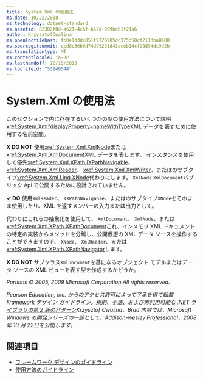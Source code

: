 ```yaml
---
title: System.Xml の使用法
ms.date: 10/22/2008
ms.technology: dotnet-standard
ms.assetid: 82302f0d-a621-4c6f-b57d-999bd61f21a6
author: KrzysztofCwalina
ms.openlocfilehash: fb0e1d3dc851f9726905dc375d50cf211dba8400
ms.sourcegitcommit: ccd8c36b0d74d99291d41aceb14cf98d74dc9d2b
ms.translationtype: MT
ms.contentlocale: ja-JP
ms.lasthandoff: 12/10/2018
ms.locfileid: "53149544"
---
```

# <a name="systemxml-usage"></a>System.Xml の使用法
このセクションで内に存在するいくつかの型の使用方法について説明<xref:System.Xml?displayProperty=nameWithType>XML データを表すために使用する名前空間。  
  
 **X DO NOT** 使用<xref:System.Xml.XmlNode>または<xref:System.Xml.XmlDocument>XML データを表します。 インスタンスを使用して優先<xref:System.Xml.XPath.IXPathNavigable>、 <xref:System.Xml.XmlReader>、 <xref:System.Xml.XmlWriter>、またはのサブタイプ<xref:System.Xml.Linq.XNode>代わりにします。 `XmlNode` `XmlDocument`パブリック Api で公開するために設計されていません。  
  
 **✓ DO** 使用`XmlReader`、 `IXPathNavigable`、またはのサブタイプ`XNode`をそのまま使用したり、XML を返すメンバーの入力または出力として。  
  
 代わりにこれらの抽象化を使用して、 `XmlDocument`、 `XmlNode`、または<xref:System.Xml.XPath.XPathDocument>これ、インメモリ XML ドキュメントの特定の実装からメソッドを分離し、公開仮想の XML データ ソースを操作することができますので、 `XNode`、 `XmlReader`、または<xref:System.Xml.XPath.XPathNavigator>します。  
  
 **X DO NOT** サブクラス`XmlDocument`を基になるオブジェクト モデルまたはデータ ソースの XML ビューを表す型を作成するかどうか。  
  
 *Portions © 2005, 2009 Microsoft Corporation.All rights reserved.*  
  
 *Pearson Education, Inc. からのアクセス許可によって了承を得て転載[Framework デザイン ガイドライン。規則、手法、および再利用可能な .NET ライブラリの第 2 版のパターン](https://www.informit.com/store/framework-design-guidelines-conventions-idioms-and-9780321545619)Krzysztof Cwalina、Brad 内容では、Microsoft Windows の開発シリーズの一部として、Addison-wesley Professional、2008 年 10 月 22日を公開します。*  
  
## <a name="see-also"></a>関連項目

- [フレームワーク デザインのガイドライン](../../../docs/standard/design-guidelines/index.md)  
- [使用方法のガイドライン](../../../docs/standard/design-guidelines/usage-guidelines.md)
